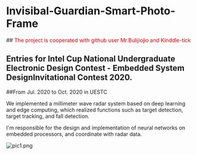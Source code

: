 # Invisibal-Guardian-Smart-Photo-Frame
##<font color="dd0000"> The project is cooperated with github user Mr.Bulijiojio and Kinddle-tick</font>

## Entries for Intel Cup National Undergraduate Electronic Design Contest - Embedded System DesignInvitational Contest 2020.

##From Jul. 2020 to Oct. 2020 in UESTC

We implemented a millimeter wave radar system based on deep learning and edge computing, which realized functions such as target detection, target tracking, and fall detection.

I'm responsible for the design and implementation of neural networks on embedded processors, and coordinate with radar data.

![pic1.png](pic1.png)